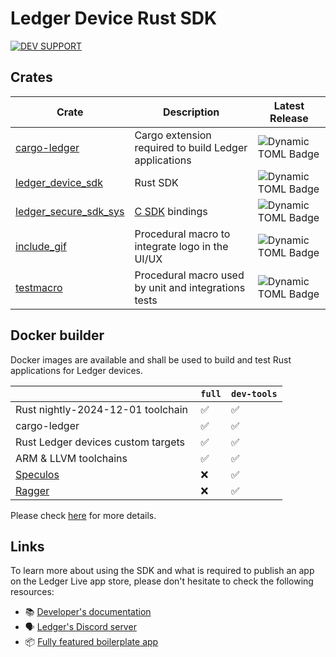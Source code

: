 # Ledger Device Rust SDK
[![DEV SUPPORT](https://img.shields.io/badge/Dev_Support-red?logo=discord
)](https://discord.com/channels/885256081289379850/912241185677000704)

## Crates

| Crate                                            | Description                                                     | Latest Release |
| ------------------------------------------------ | --------------------------------------------------------------- | -------------- |
| [cargo-ledger](./cargo-ledger)                   | Cargo extension required to build Ledger applications           | ![Dynamic TOML Badge](https://img.shields.io/badge/dynamic/toml?url=https%3A%2F%2Fraw.githubusercontent.com%2FLedgerHQ%2Fledger-device-rust-sdk%2Frefs%2Fheads%2Fmaster%2Fcargo-ledger%2FCargo.toml&query=%24.package.version&label=version) |
| [ledger_device_sdk](./ledger_device_sdk)         | Rust SDK                                                        | ![Dynamic TOML Badge](https://img.shields.io/badge/dynamic/toml?url=https%3A%2F%2Fraw.githubusercontent.com%2FLedgerHQ%2Fledger-device-rust-sdk%2Frefs%2Fheads%2Fmaster%2Fledger_device_sdk%2FCargo.toml&query=%24.package.version&label=version) |
| [ledger_secure_sdk_sys](./ledger_secure_sdk_sys) | [C SDK](https://github.com/LedgerHQ/ledger-secure-sdk) bindings | ![Dynamic TOML Badge](https://img.shields.io/badge/dynamic/toml?url=https%3A%2F%2Fraw.githubusercontent.com%2FLedgerHQ%2Fledger-device-rust-sdk%2Frefs%2Fheads%2Fmaster%2Fledger_secure_sdk_sys%2FCargo.toml&query=%24.package.version&label=version) |
| [include_gif](./include_gif)                     | Procedural macro to integrate logo in the UI/UX                 | ![Dynamic TOML Badge](https://img.shields.io/badge/dynamic/toml?url=https%3A%2F%2Fraw.githubusercontent.com%2FLedgerHQ%2Fledger-device-rust-sdk%2Frefs%2Fheads%2Fmaster%2Finclude_gif%2FCargo.toml&query=%24.package.version&label=version) |
| [testmacro](./testmacro)                         | Procedural macro used by unit and integrations tests            | ![Dynamic TOML Badge](https://img.shields.io/badge/dynamic/toml?url=https%3A%2F%2Fraw.githubusercontent.com%2FLedgerHQ%2Fledger-device-rust-sdk%2Frefs%2Fheads%2Fmaster%2Ftestmacro%2FCargo.toml&query=%24.package.version&label=version) |

## Docker builder

Docker images are available and shall be used to build and test Rust applications for Ledger devices.
 
||`full` | `dev-tools` |
| ---- | ----- | ----------- |
| Rust nightly-2024-12-01 toolchain | :white_check_mark: | :white_check_mark: |
| cargo-ledger | :white_check_mark: | :white_check_mark: |
| Rust Ledger devices custom targets | :white_check_mark: | :white_check_mark: |
| ARM & LLVM toolchains | :white_check_mark: | :white_check_mark: |
| [Speculos](https://github.com/LedgerHQ/speculos) | :x: | :white_check_mark: |
| [Ragger](https://github.com/LedgerHQ/ragger)  | :x: | :white_check_mark: |

Please check [here](https://github.com/LedgerHQ/ledger-app-builder) for more details.

## Links

To learn more about using the SDK and what is required to publish an app on the Ledger Live app store, please don't hesitate to check the following resources:

- 📚 [Developer's documentation](https://developers.ledger.com/)
- 🗣️ [Ledger's Discord server](https://discord.gg/Ledger)
- 📦 [Fully featured boilerplate app](https://github.com/LedgerHQ/app-boilerplate-rust)